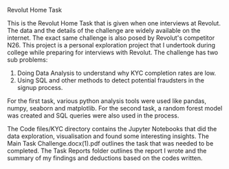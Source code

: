 Revolut Home Task

This is the Revolut Home Task that is given when one interviews at Revolut. The data and the details of the challenge are widely available on the internet. The exact same challenge is also posed by Revolut's competitor N26. This project is a personal exploration project that I undertook during college while preparing for interviews with Revolut.
The challenge has two sub problems:
1. Doing Data Analysis to understand why KYC completion rates are low.
2. Using SQL and other methods to detect potential fraudsters in the signup process.

For the first task, various python analysis tools were used like pandas, numpy, seaborn and matplotlib.
For the second task, a random forest model was created and SQL queries were also used in the process.

The Code files/KYC directory contains the Jupyter Notebooks that did the data exploration, visualisation and found some interesting insights.
The Main Task Challenge.docx(1).pdf outlines the task that was needed to be completed.
The Task Reports folder outlines the report I wrote and the summary of my findings and deductions based on the codes written.
